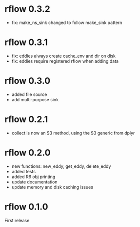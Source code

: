 # rflow 0.3.2

- fix: make_ns_sink changed to follow make_sink pattern


# rflow 0.3.1

- fix: eddies always create cache_env and dir on disk
- fix: eddies require registered rflow when adding data


# rflow 0.3.0

- added file source
- add multi-purpose sink


# rflow 0.2.1

- collect is now an S3 method, using the S3 generic from dplyr


# rflow 0.2.0

- new functions: new_eddy, get_eddy, delete_eddy
- added tests
- added R6 obj printing
- update documentation
- update memory and disk caching issues


# rflow 0.1.0

First release
